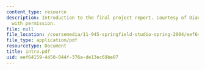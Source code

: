 ```yaml
---
content_type: resource
description: Introduction to the final project report. Courtesy of Diana Bernal. Used
  with permission.
file: null
file_location: /coursemedia/11-945-springfield-studio-spring-2004/eef641594450044f376ade13ec69be07_intro.pdf
file_type: application/pdf
resourcetype: Document
title: intro.pdf
uid: eef64159-4450-044f-376a-de13ec69be07
---
```

